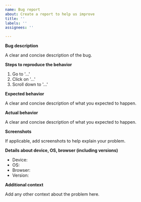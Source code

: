 ```yaml
---
name: Bug report
about: Create a report to help us improve
title: ''
labels: ''
assignees: ''

---
```


**Bug description**

A clear and concise description of the bug.

**Steps to reproduce the behavior**

1. Go to '...'
2. Click on '...'
3. Scroll down to '...'

**Expected behavior**

A clear and concise description of what you expected to happen.

**Actual behavior**

A clear and concise description of what you expected to happen.

**Screenshots**

If applicable, add screenshots to help explain your problem.

**Details about device, OS, browser (including versions)**

- Device:
- OS:
- Browser:
- Version:

**Additional context**

Add any other context about the problem here.
